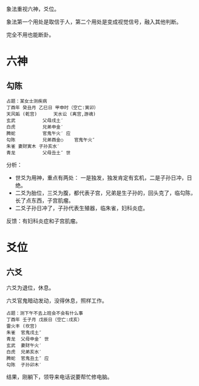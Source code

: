 象法重视六神，爻位。

象法第一个用处是取信于人，第二个用处是变成视觉信号，融入其他判断。

完全不用也能断卦。

# 六神

## 勾陈



```
占题：某女士测疾病
丁酉年 癸丑月 乙巳日 甲申时（空亡:寅卯）
天风姤 (乾宫)      天水讼 (离宫,游魂)
玄武          父母戌土′    
白虎          兄弟申金′    
腾蛇          官鬼午火′ 应 
勾陈          兄弟酉金○    官鬼午火″
朱雀 妻财寅木 子孙亥水′    
青龙          父母丑土″ 世 
```

分析：

- 世爻为用神，重点有两处：
  一是独发，独发肯定有玄机，二是子孙日冲，日绝。
- 二爻为胎位，三爻为腹，都代表子宫，兄弟是生子孙的，回头克了，临勾陈，长了点东西，子宫肌瘤。
- 二爻子孙日冲了，子孙代表生殖器，临朱雀，妇科炎症。

反馈：有妇科炎症和子宫肌瘤。







# 爻位

## 六爻

六爻为退位，休息。

六爻官鬼暗动发动，没得休息，照样工作。



```
占题：测下午不去上班会不会有什么事
丁酉年 壬子月 戊辰日（空亡:戌亥）
雷火丰 (坎宫)
朱雀  官鬼戌土″    
青龙  父母申金″ 世 
玄武  妻财午火′    
白虎  兄弟亥水′    
腾蛇  官鬼丑土″ 应 
勾陈  子孙卯木′    
```

结果，刚躺下，领导来电话说要帮忙修电脑。
